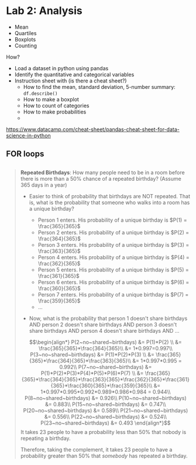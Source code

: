 # Lab 2: Analysis


* Mean
* Quartiles
* Boxplots
* Counting

How?
* Load a dataset in python using pandas
* Identify the quantitative and categorical variables
* Instruction sheet with (is there a cheat sheet?)
    * How to find the mean, standard deviation, 5-number summary: `df.describe()`
    * How to make a boxplot
    * How to count of categories
    * How to make probabilities
    * 

https://www.datacamp.com/cheat-sheet/pandas-cheat-sheet-for-data-science-in-python


## FOR loops

## 
> __Repeated Birthdays__: How many people need to be in a room before there is more than a 50% chance of a repeated birthday? (Assume 365 days in a year)
> * Easier to think of probability that birthdays are NOT repeated. That is, what is the probability that someone who walks into a room has a unique birthday?
>   * Person 1 enters. His probability of a unique birthday is $P(1) = \frac{365}{365}$
>   * Person 2 enters. His probability of a unique birthday is $P(2) = \frac{364}{365}$
>   * Person 3 enters. His probability of a unique birthday is $P(3) = \frac{363}{365}$
>   * Person 4 enters. His probability of a unique birthday is $P(4) = \frac{362}{365}$
>   * Person 5 enters. His probability of a unique birthday is $P(5) = \frac{361}{365}$
>   * Person 6 enters. His probability of a unique birthday is $P(6) = \frac{360}{365}$
>   * Person 7 enters. His probability of a unique birthday is $P(7) = \frac{359}{365}$
>   * ...
> 
> * Now, what is the probability that person 1 doesn't share birthdays AND person 2 doesn't share birthdays AND person 3 doesn't share birthdays AND person 4 doesn't share birthdays AND ...
>
> $$\begin{align*}
        P(2~no~shared~birthdays) &= P(1)*P(2) \\
        &= \frac{365}{365}*\frac{364}{365}\\
        &= 1*0.997=0.997\\
        P(3~no~shared~birthdays) &= P(1)*P(2)*P(3) \\
        &= \frac{365}{365}*\frac{364}{365}*\frac{363}{365}\\
        &= 1*0.997*0.995 = 0.992\\
        P(7~no~shared~birthdays) &= P(1)*P(2)*P(3)*P(4)*P(5)*P(6)*P(7) \\
        &= \frac{365}{365}*\frac{364}{365}*\frac{363}{365}*\frac{362}{365}*\frac{361}{365}*\frac{360}{365}*\frac{359}{365}\\
        &= 1*0.997*0.995*0.992*0.989*0.986*0.984 = 0.944\\
        P(8~no~shared~birthdays) &= 0.926\\
        P(10~no~shared~birthdays) &= 0.883\\
        P(15~no~shared~birthdays) &= 0.747\\
        P(20~no~shared~birthdays) &= 0.589\\
        P(21~no~shared~birthdays) &= 0.556\\
        P(22~no~shared~birthdays) &= 0.524\\
        P(23~no~shared~birthdays) &= 0.493
      \end{align*}$$
> It takes 23 people to have a probability less than 50% that nobody is repeating a birthday. 
>
> Therefore, taking the complement, it takes 23 people to have a probability greater than 50% that *somebody* has repeated a birthday.